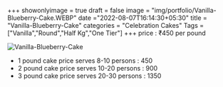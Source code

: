 +++
showonlyimage = true
draft = false
image = "img/portfolio/Vanilla-Blueberry-Cake.WEBP"
date ="2022-08-07T16:14:30+05:30"
title = "Vanilla-Blueberry-Cake"
categories = "Celebration Cakes"
Tags = ["Vanilla","Round","Half Kg","One Tier"]
+++
price : ₹450 per pound
<!--more-->
![Vanilla-Blueberry-Cake](/img/portfolio/Vanilla-Blueberry-Cake.WEBP)
* 1 pound cake price serves 8-10 persons : 450
* 2 pound cake price serves 10-20 persons : 900
* 3 pound cake price serves 20-30 persons : 1350
